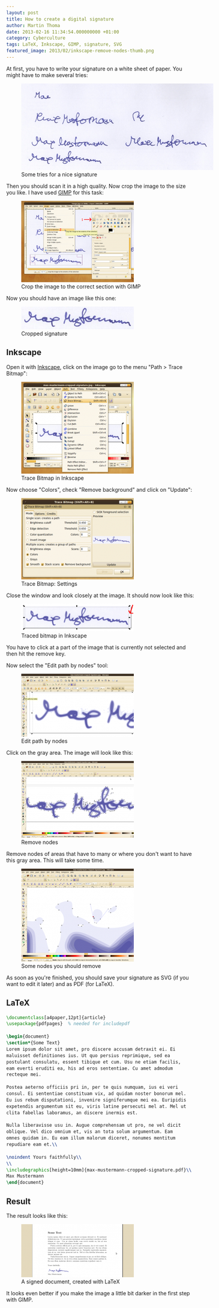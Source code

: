 ```yaml
---
layout: post
title: How to create a digital signature
author: Martin Thoma
date: 2013-02-16 11:34:54.000000000 +01:00
category: Cyberculture
tags: LaTeX, Inkscape, GIMP, signature, SVG
featured_image: 2013/02/inkscape-remove-nodes-thumb.png
---
```

At first, you have to write your signature on a white sheet of paper. You might have to make several tries:

<figure class="aligncenter">
            <a href="../images/2013/02/signature-tries.jpg"><img src="../images/2013/02/signature-tries.jpg" alt="Some tries for a nice signature" style="max-width:512px;max-height:230px" class="size-full wp-image-57241"/></a>
            <figcaption class="text-center">Some tries for a nice signature</figcaption>
        </figure>

Then you should scan it in a high quality. Now crop the image to the size you like. I have used <a href="http://www.gimp.org/">GIMP</a> for this task:

<figure class="aligncenter">
            <a href="../images/2013/02/crop-to-selection-300x216.png"><img src="../images/2013/02/crop-to-selection-300x216.png" alt="Crop the image to the correct section with GIMP" style="max-width:300px;max-height:216px" class="size-medium wp-image-57251"/></a>
            <figcaption class="text-center">Crop the image to the correct section with GIMP</figcaption>
        </figure>

Now you should have an image like this one:
<figure class="aligncenter">
            <a href="../images/2013/02/max-mustermann-cropped-signature-300x60.jpg"><img src="../images/2013/02/max-mustermann-cropped-signature-300x60.jpg" alt="Cropped signature" style="max-width:300px;max-height:60px" class="size-medium wp-image-57261"/></a>
            <figcaption class="text-center">Cropped signature</figcaption>
        </figure>

<h2>Inkscape</h2>
Open it with <a href="http://inkscape.org/download">Inkscape</a>, click on the image go to the menu "Path > Trace Bitmap":

<figure class="aligncenter">
            <a href="../images/2013/02/inkscape-trace-bitmap-300x244.png"><img src="../images/2013/02/inkscape-trace-bitmap-300x244.png" alt="Trace Bitmap in Inkscape" style="max-width:300px;max-height:244px" class="size-medium wp-image-57271"/></a>
            <figcaption class="text-center">Trace Bitmap in Inkscape</figcaption>
        </figure>

Now choose "Colors", check "Remove background" and click on "Update":
<figure class="aligncenter">
            <a href="../images/2013/02/trace-bitmap-settings-300x216.png"><img src="../images/2013/02/trace-bitmap-settings-300x216.png" alt="Trace Bitmap: Settings" style="max-width:300px;max-height:216px" class="size-medium wp-image-57291"/></a>
            <figcaption class="text-center">Trace Bitmap: Settings</figcaption>
        </figure>

Close the window and look closely at the image. It should now look like this:
<figure class="aligncenter">
            <a href="../images/2013/02/traced-bitmap-in-inkscape-300x73.png"><img src="../images/2013/02/traced-bitmap-in-inkscape-300x73.png" alt="Traced bitmap in Inkscape" style="max-width:300px;max-height:73px" class="size-medium wp-image-57301"/></a>
            <figcaption class="text-center">Traced bitmap in Inkscape</figcaption>
        </figure>

You have to click at a part of the image that is currently not selected and then hit the remove key. 

Now select the "Edit path by nodes" tool:
<figure class="aligncenter">
            <a href="../images/2013/02/edit-path-by-nodes-300x167.png"><img src="../images/2013/02/edit-path-by-nodes-300x167.png" alt="Edit path by nodes" style="max-width:300px;max-height:167px" class="size-medium wp-image-57311"/></a>
            <figcaption class="text-center">Edit path by nodes</figcaption>
        </figure>

Click on the gray area. The image will look like this:
<figure class="aligncenter">
            <a href="../images/2013/02/remove-nodes-in-inkscape-300x204.png"><img src="../images/2013/02/remove-nodes-in-inkscape-300x204.png" alt="Remove nodes" style="max-width:300px;max-height:204px" class="size-medium wp-image-57321"/></a>
            <figcaption class="text-center">Remove nodes</figcaption>
        </figure>

Remove nodes of areas that have to many or where you don't want to have this gray area. This will take some time.
<figure class="aligncenter">
            <a href="../images/2013/02/inkscape-remove-nodes-300x247.png"><img src="../images/2013/02/inkscape-remove-nodes-300x247.png" alt="Some nodes you should remove" style="max-width:300px;max-height:247px" class="size-medium wp-image-57331"/></a>
            <figcaption class="text-center">Some nodes you should remove</figcaption>
        </figure>

As soon as you're finished, you should save your signature as SVG (if you want to edit it later) and as PDF (for LaTeX).

<h2>LaTeX</h2>

```latex
\documentclass[a4paper,12pt]{article}
\usepackage{pdfpages}  % needed for includepdf

\begin{document}
\section*{Some Text}
Lorem ipsum dolor sit amet, pro discere accusam detraxit ei. Ei 
maluisset definitiones ius. Ut quo persius reprimique, sed ea 
postulant consulatu, essent tibique et cum. Usu ne etiam facilis, 
eam everti eruditi ea, his ad eros sententiae. Cu amet admodum 
recteque mei.

Postea aeterno officiis pri in, per te quis numquam, ius ei veri 
consul. Ei sententiae constituam vix, ad quidam noster bonorum mel. 
Eu ius rebum disputationi, invenire signiferumque mei ea. Euripidis 
expetendis argumentum sit eu, viris latine persecuti mel at. Mel ut 
clita fabellas laboramus, an discere inermis est.

Nulla liberavisse usu in. Augue comprehensam ut pro, ne vel dicit 
oblique. Vel dico omnium et, vis an tota solum argumentum. Eam 
omnes quidam in. Eu eam illum malorum diceret, nonumes mentitum 
repudiare eam et.\\

\noindent Yours faithfully\\
\\
\includegraphics[height=10mm]{max-mustermann-cropped-signature.pdf}\\
Max Mustermann
\end{document}
```

<h2>Result</h2>
The result looks like this:

<figure class="aligncenter">
            <a href="../images/2013/02/latex-signed-300x141.png"><img src="../images/2013/02/latex-signed-300x141.png" alt="A signed document, created with LaTeX" style="max-width:300px;max-height:141px" class="size-medium wp-image-57351"/></a>
            <figcaption class="text-center">A signed document, created with LaTeX</figcaption>
        </figure>

It looks even better if you make the image a little bit darker in the first step with GIMP.
